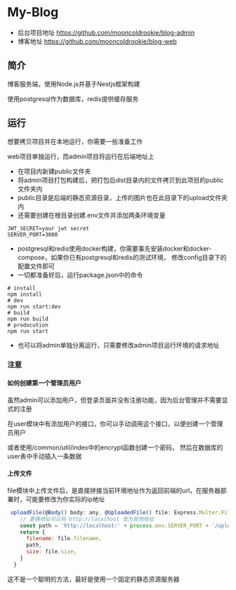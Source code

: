 # My-Blog
- 后台项目地址 https://github.com/mooncoldrookie/blog-admin
- 博客地址 https://github.com/mooncoldrookie/blog-web

## 简介
博客服务端，使用Node.js并基于Nestjs框架构建

使用postgresql作为数据库，redis提供缓存服务

## 运行
想要拷贝项目并在本地运行，你需要一些准备工作

web项目单独运行，而admin项目将运行在后端地址上

- 在项目内新建public文件夹
- 将admin项目打包构建后，把打包后dist目录内的文件拷贝到此项目的public文件夹内
- public目录是后端的静态资源目录，上传的图片也在此目录下的upload文件夹内
- 还需要创建在根目录创建.env文件并添加两条环境变量 
```
JWT_SECRET=your jwt secret
SERVER_PORT=3000
```
- postgresql和redis使用docker构建，你需要事先安装docker和docker-compose，如果你已有postgresql和redis的测试环境，
修改config目录下的配置文件即可
- 一切都准备好后，运行package.json中的命令
```
# install
npm install
# dev
npm run start:dev
# build
npm run build
# prodocution
npm run start
```
- 也可以将admin单独分离运行，只需要修改admin项目运行环境的请求地址

### 注意
#### 如何创建第一个管理员用户
虽然admin可以添加用户，但登录页面并没有注册功能，因为后台管理并不需要显式的注册

在user模块中有添加用户的接口，你可以手动调用这个接口，以便创建一个管理员用户

或者使用/common/util/index中的encrypt函数创建一个密码，
然后在数据库的user表中手动插入一条数据

#### 上传文件
file模块中上传文件后，是直接拼接当前环境地址作为返回前端的url，在服务器部署时，可能要修改为你实际的ip地址
```javascript
 uploadFile(@Body() body: any, @UploadedFile() file: Express.Multer.File) {
    // 更换地址可以将 http://localhost 改为其他地址
    const path = 'http://localhost:' + process.env.SERVER_PORT + '/upload/' + file.filename
    return {
      filename: file.filename,
      path,
      size: file.size,
    }
  }
```
这不是一个聪明的方法，最好是使用一个固定的静态资源服务器



